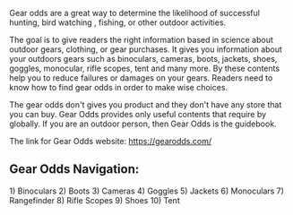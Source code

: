 Gear odds are a great way to determine the likelihood of successful hunting, bird watching , fishing, or other outdoor activities. 

The goal is to give readers the right information based in science about outdoor gears, clothing, or gear purchases. It gives you information about your outdoors gears such as binoculars, cameras, boots, jackets, shoes, goggles, monocular, rifle scopes, tent and many more. By these contents help you to reduce failures or damages on your gears. Readers need to know how to find gear odds in order to make wise choices.

The gear odds don't gives you product and they don't have any store that you can buy. Gear Odds provides only useful contents that require by globally. If you are an outdoor person, then Gear Odds is the guidebook.

The link for Gear Odds website: <a href="https://gearodds.com/">https://gearodds.com/</a>

<h2>Gear Odds Navigation:</h2>
1) Binoculars
2) Boots
3) Cameras
4) Goggles
5) Jackets
6) Monoculars
7) Rangefinder
8) Rifle Scopes
9) Shoes
10) Tent
